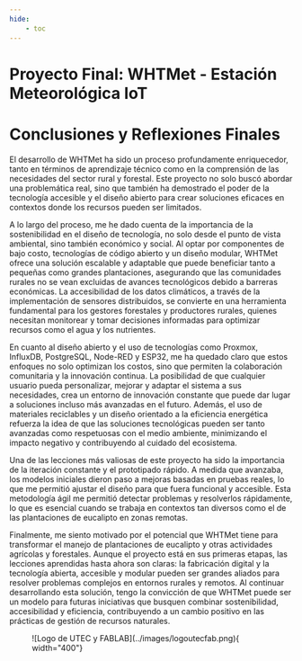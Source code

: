```yaml
---
hide:
    - toc
---
```


# Proyecto Final: WHTMet - Estación Meteorológica IoT

# Conclusiones y Reflexiones Finales

El desarrollo de WHTMet ha sido un proceso profundamente enriquecedor, tanto en términos de aprendizaje técnico como en la comprensión de las necesidades del sector rural y forestal. Este proyecto no solo buscó abordar una problemática real, sino que también ha demostrado el poder de la tecnología accesible y el diseño abierto para crear soluciones eficaces en contextos donde los recursos pueden ser limitados.

A lo largo del proceso, me he dado cuenta de la importancia de la sostenibilidad en el diseño de tecnología, no solo desde el punto de vista ambiental, sino también económico y social. Al optar por componentes de bajo costo, tecnologías de código abierto y un diseño modular, WHTMet ofrece una solución escalable y adaptable que puede beneficiar tanto a pequeñas como grandes plantaciones, asegurando que las comunidades rurales no se vean excluidas de avances tecnológicos debido a barreras económicas. La accesibilidad de los datos climáticos, a través de la implementación de sensores distribuidos, se convierte en una herramienta fundamental para los gestores forestales y productores rurales, quienes necesitan monitorear y tomar decisiones informadas para optimizar recursos como el agua y los nutrientes.

En cuanto al diseño abierto y el uso de tecnologías como Proxmox, InfluxDB, PostgreSQL, Node-RED y ESP32, me ha quedado claro que estos enfoques no solo optimizan los costos, sino que permiten la colaboración comunitaria y la innovación continua. La posibilidad de que cualquier usuario pueda personalizar, mejorar y adaptar el sistema a sus necesidades, crea un entorno de innovación constante que puede dar lugar a soluciones incluso más avanzadas en el futuro. Además, el uso de materiales reciclables y un diseño orientado a la eficiencia energética refuerza la idea de que las soluciones tecnológicas pueden ser tanto avanzadas como respetuosas con el medio ambiente, minimizando el impacto negativo y contribuyendo al cuidado del ecosistema.

Una de las lecciones más valiosas de este proyecto ha sido la importancia de la iteración constante y el prototipado rápido. A medida que avanzaba, los modelos iniciales dieron paso a mejoras basadas en pruebas reales, lo que me permitió ajustar el diseño para que fuera funcional y accesible. Esta metodología ágil me permitió detectar problemas y resolverlos rápidamente, lo que es esencial cuando se trabaja en contextos tan diversos como el de las plantaciones de eucalipto en zonas remotas.

Finalmente, me siento motivado por el potencial que WHTMet tiene para transformar el manejo de plantaciones de eucalipto y otras actividades agrícolas y forestales. Aunque el proyecto está en sus primeras etapas, las lecciones aprendidas hasta ahora son claras: la fabricación digital y la tecnología abierta, accesible y modular pueden ser grandes aliados para resolver problemas complejos en entornos rurales y remotos. Al continuar desarrollando esta solución, tengo la convicción de que WHTMet puede ser un modelo para futuras iniciativas que busquen combinar sostenibilidad, accesibilidad y eficiencia, contribuyendo a un cambio positivo en las prácticas de gestión de recursos naturales.

<figure markdown="span">
  ![Logo de UTEC y FABLAB](../images/logoutecfab.png){ width="400"}
</figure>